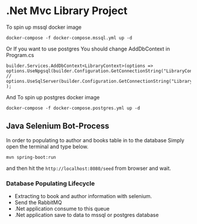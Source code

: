 # .Net Mvc Library Project

To spin up mssql docker image

`docker-compose -f docker-compose.mssql.yml up -d`

Or If you want to use postgres You should change AddDbContext in Program.cs
```
builder.Services.AddDbContext<LibraryContext>(options =>
options.UseNpgsql(builder.Configuration.GetConnectionString("LibraryContextPostgres"))
// options.UseSqlServer(builder.Configuration.GetConnectionString("LibraryContextMsSql"))
);
```
And To spin up postgres docker image

`docker-compose -f docker-compose.postgres.yml up -d`

## Java Selenium Bot-Process

In order to populating to author and books table in to the database
Simply open the terminal and type below.

`mvn spring-boot:run`

and then hit the 
`http://localhost:8080/seed` from browser and wait.

### Database Populating Lifecycle

- Extracting to book and author information with selenium.
- Send the RabbitMQ
- .Net  application consume to this queue
- .Net application save to data to mssql or postgres database



